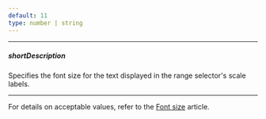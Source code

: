 ```yaml
---
default: 11
type: number | string
---
```

---
##### shortDescription
Specifies the font size for the text displayed in the range selector's scale labels.

---
For details on acceptable values, refer to the [Font size](https://www.w3.org/TR/CSS21/fonts.html#propdef-font-size) article.